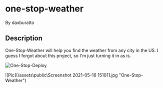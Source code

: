 # one-stop-weather

By daxburatto

## Description

One-Stop-Weather will help you find the weather from any city in the US. I guess I forgot about this project, so I'm just turning it in as is.

![One-Stop-Deploy](https://daxburatto.github.io/one-stop-weather/)

![Pic](\assets\public\Screenshot 2021-05-16 151011.jpg "One-Stop-Weather")